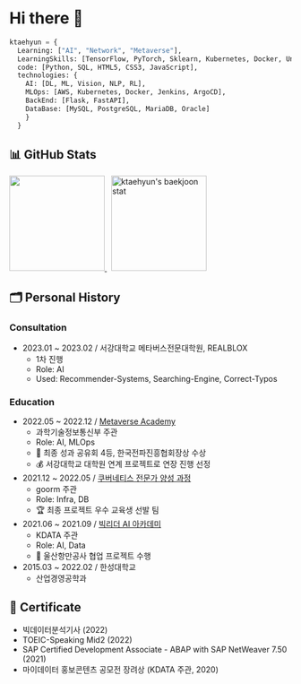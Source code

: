 # Hi there 🐶

```python
ktaehyun = {
  Learning: ["AI", "Network", "Metaverse"],
  LearningSkills: [TensorFlow, PyTorch, Sklearn, Kubernetes, Docker, Unity],
  code: [Python, SQL, HTML5, CSS3, JavaScript],
  technologies: {
    AI: [DL, ML, Vision, NLP, RL],
    MLOps: [AWS, Kubernetes, Docker, Jenkins, ArgoCD],
    BackEnd: [Flask, FastAPI],
    DataBase: [MySQL, PostgreSQL, MariaDB, Oracle]
    }
  }
```

## 📊 GitHub Stats

<div>
  <p align="left">
    <a href="https://git.io/streak-stats">
      <img height="170" src="http://github-readme-streak-stats.herokuapp.com?user=ktaehyun&theme=tokyonight_duo&date_format=%5BY%20%5DM%20j" />
    </a>
    &nbsp;
    <a href="https://solved.ac/xoguswndeld">
      <img height="170" src="http://mazassumnida.wtf/api/v2/generate_badge?boj=xoguswndeld" alt="ktaehyun's baekjoon stat" />
    </a>
  </p>
</div>

## 🗂 Personal History
### Consultation
- 2023.01 ~ 2023.02 / 서강대학교 메타버스전문대학원, REALBLOX
  - 1차 진행
  - Role: AI
  - Used: Recommender-Systems, Searching-Engine, Correct-Typos
### Education
- 2022.05 ~ 2022.12 / [Metaverse Academy](https://mtvs.kr/)
  - 과학기술정보통신부 주관
  - Role: AI, MLOps
  - 🥈 최종 성과 공유회 4등, 한국전파진흥협회장상 수상
  - 💰 서강대학교 대학원 연계 프로젝트로 연장 진행 선정
- 2021.12 ~ 2022.05 / [쿠버네티스 전문가 양성 과정](https://goorm.notion.site/3-beda6e9d0af346a58ffab67cfac8b491)
  - goorm 주관
  - Role: Infra, DB
  - 🏆 최종 프로젝트 우수 교육생 선발 팀
- 2021.06 ~ 2021.09 / [빅리더 AI 아카데미](https://bigleader.net/)
  - KDATA 주관
  - Role: AI, Data
  - 🥉 울산항만공사 협업 프로젝트 수행
- 2015.03 ~ 2022.02 / 한성대학교
  - 산업경영공학과

## 📜 Certificate
  - 빅데이터분석기사 (2022)
  - TOEIC-Speaking Mid2 (2022)
  - SAP Certified Development Associate - ABAP with SAP NetWeaver 7.50 (2021)
  - 마이데이터 홍보콘텐츠 공모전 장려상 (KDATA 주관, 2020)
